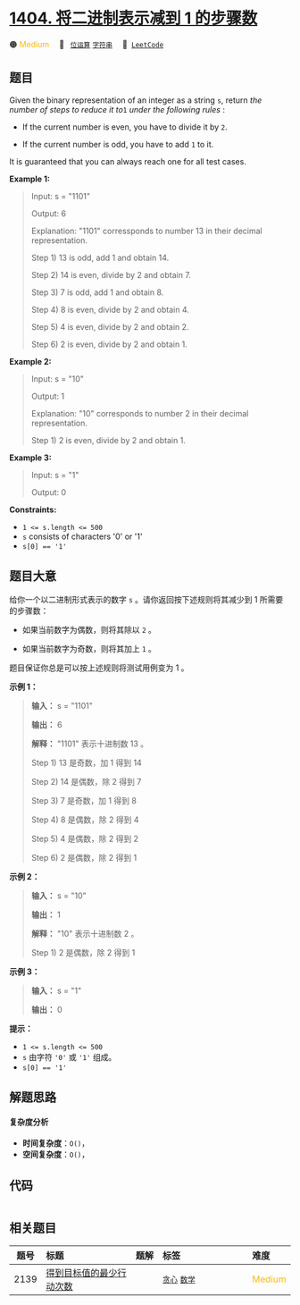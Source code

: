 # [1404. 将二进制表示减到 1 的步骤数](https://leetcode.com/problems/number-of-steps-to-reduce-a-number-in-binary-representation-to-one)

🟠 <font color=#ffb800>Medium</font>&emsp; 🔖&ensp; [`位运算`](/leetcode/outline/tag/bit-manipulation.md) [`字符串`](/leetcode/outline/tag/string.md)&emsp; 🔗&ensp;[`LeetCode`](https://leetcode.com/problems/number-of-steps-to-reduce-a-number-in-binary-representation-to-one)


## 题目

Given the binary representation of an integer as a string `s`, return _the
number of steps to reduce it to_`1` _under the following rules_ :

  * If the current number is even, you have to divide it by `2`.

  * If the current number is odd, you have to add `1` to it.

It is guaranteed that you can always reach one for all test cases.



**Example 1:**

> Input: s = "1101"
> 
> Output: 6
> 
> Explanation: "1101" corressponds to number 13 in their decimal representation.
> 
> Step 1) 13 is odd, add 1 and obtain 14. 
> 
> Step 2) 14 is even, divide by 2 and obtain 7.
> 
> Step 3) 7 is odd, add 1 and obtain 8.
> 
> Step 4) 8 is even, divide by 2 and obtain 4.  
> 
> Step 5) 4 is even, divide by 2 and obtain 2. 
> 
> Step 6) 2 is even, divide by 2 and obtain 1.  

**Example 2:**

> Input: s = "10"
> 
> Output: 1
> 
> Explanation: "10" corresponds to number 2 in their decimal representation.
> 
> Step 1) 2 is even, divide by 2 and obtain 1.  

**Example 3:**

> Input: s = "1"
> 
> Output: 0

**Constraints:**

  * `1 <= s.length <= 500`
  * `s` consists of characters '0' or '1'
  * `s[0] == '1'`


## 题目大意

给你一个以二进制形式表示的数字 `s` 。请你返回按下述规则将其减少到 1 所需要的步骤数：

  * 如果当前数字为偶数，则将其除以 `2` 。

  * 如果当前数字为奇数，则将其加上 `1` 。

题目保证你总是可以按上述规则将测试用例变为 1 。



**示例 1：**

> 
> 
> 
> 
> 
> **输入：** s = "1101"
> 
> **输出：** 6
> 
> **解释：** "1101" 表示十进制数 13 。
> 
> Step 1) 13 是奇数，加 1 得到 14 
> 
> Step 2) 14 是偶数，除 2 得到 7
> 
> Step 3) 7  是奇数，加 1 得到 8
> 
> Step 4) 8  是偶数，除 2 得到 4  
> 
> Step 5) 4  是偶数，除 2 得到 2 
> 
> Step 6) 2  是偶数，除 2 得到 1  
> 
> 

**示例 2：**

> 
> 
> 
> 
> 
> **输入：** s = "10"
> 
> **输出：** 1
> 
> **解释：** "10" 表示十进制数 2 。
> 
> Step 1) 2 是偶数，除 2 得到 1 
> 
> 

**示例 3：**

> 
> 
> 
> 
> 
> **输入：** s = "1"
> 
> **输出：** 0
> 
> 



**提示：**

  * `1 <= s.length <= 500`
  * `s` 由字符 `'0'` 或 `'1'` 组成。
  * `s[0] == '1'`


## 解题思路

#### 复杂度分析

- **时间复杂度**：`O()`，
- **空间复杂度**：`O()`，

## 代码

```javascript

```

## 相关题目

| 题号 | 标题 | 题解 | 标签 | 难度 |
| :------: | :------ | :------: | :------ | :------ |
| 2139 | [得到目标值的最少行动次数](https://leetcode.com/problems/minimum-moves-to-reach-target-score) |  |  [`贪心`](/leetcode/outline/tag/greedy.md) [`数学`](/leetcode/outline/tag/math.md) | <font color=#ffb800>Medium</font> |

<style>
.blue {
    background-color: #096dd9;
    padding: 0.25rem 0.5rem;
    margin: 0;
    font-size: 0.85em;
    border-radius: 3px;
    color: white;
    font-weight: 500;
}
table th:first-of-type { width: 10%; }
table th:nth-of-type(2) { width: 35%; }
table th:nth-of-type(3) { width: 10%; }
table th:nth-of-type(4) { width: 35%; }
table th:nth-of-type(5) { width: 10%; }
</style>
